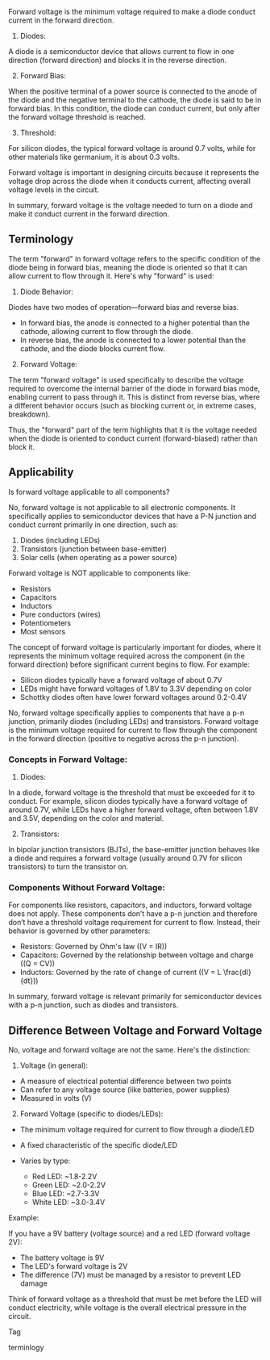 Forward voltage is the minimum voltage required to make a diode conduct current in the forward direction.

1. Diodes: 

A diode is a semiconductor device that allows current to flow in one direction (forward direction) and blocks it in the reverse direction.

2. Forward Bias: 

When the positive terminal of a power source is connected to the anode of the diode and the negative terminal to the cathode, the diode is said to be in forward bias. In this condition, the diode can conduct current, but only after the forward voltage threshold is reached.

3. Threshold: 

For silicon diodes, the typical forward voltage is around 0.7 volts, while for other materials like germanium, it is about 0.3 volts.

Forward voltage is important in designing circuits because it represents the voltage drop across the diode when it conducts current, affecting overall voltage levels in the circuit.

In summary, forward voltage is the voltage needed to turn on a diode and make it conduct current in the forward direction.

## Terminology

The term "forward" in forward voltage refers to the specific condition of the diode being in forward bias, meaning the diode is oriented so that it can allow current to flow through it. Here's why "forward" is used:

1. Diode Behavior: 

Diodes have two modes of operation—forward bias and reverse bias.

   - In forward bias, the anode is connected to a higher potential than the cathode, allowing current to flow through the diode.
   - In reverse bias, the anode is connected to a lower potential than the cathode, and the diode blocks current flow.

2. Forward Voltage: 

The term "forward voltage" is used specifically to describe the voltage required to overcome the internal barrier of the diode in forward bias mode, enabling current to pass through it. This is distinct from reverse bias, where a different behavior occurs (such as blocking current or, in extreme cases, breakdown).

Thus, the "forward" part of the term highlights that it is the voltage needed when the diode is oriented to conduct current (forward-biased) rather than block it.

## Applicability

Is forward voltage applicable to all components?

No, forward voltage is not applicable to all electronic components. It specifically applies to semiconductor devices that have a P-N junction and conduct current primarily in one direction, such as:

1. Diodes (including LEDs)
2. Transistors (junction between base-emitter)
3. Solar cells (when operating as a power source)

Forward voltage is NOT applicable to components like:

- Resistors
- Capacitors
- Inductors
- Pure conductors (wires)
- Potentiometers
- Most sensors

The concept of forward voltage is particularly important for diodes, where it represents the minimum voltage required across the component (in the forward direction) before significant current begins to flow. For example:

- Silicon diodes typically have a forward voltage of about 0.7V
- LEDs might have forward voltages of 1.8V to 3.3V depending on color
- Schottky diodes often have lower forward voltages around 0.2-0.4V

No, forward voltage specifically applies to components that have a p-n junction, primarily diodes (including LEDs) and transistors. Forward voltage is the minimum voltage required for current to flow through the component in the forward direction (positive to negative across the p-n junction).

### Concepts in Forward Voltage:

1. Diodes: 

In a diode, forward voltage is the threshold that must be exceeded for it to conduct. For example, silicon diodes typically have a forward voltage of around 0.7V, while LEDs have a higher forward voltage, often between 1.8V and 3.5V, depending on the color and material.

2. Transistors: 

In bipolar junction transistors (BJTs), the base-emitter junction behaves like a diode and requires a forward voltage (usually around 0.7V for silicon transistors) to turn the transistor on.

### Components Without Forward Voltage:

For components like resistors, capacitors, and inductors, forward voltage does not apply. These components don’t have a p-n junction and therefore don’t have a threshold voltage requirement for current to flow. Instead, their behavior is governed by other parameters:

- Resistors: Governed by Ohm's law (\(V = IR\))
- Capacitors: Governed by the relationship between voltage and charge (\(Q = CV\))
- Inductors: Governed by the rate of change of current (\(V = L \frac{dI}{dt}\))

In summary, forward voltage is relevant primarily for semiconductor devices with a p-n junction, such as diodes and transistors.

## Difference Between Voltage and Forward Voltage

No, voltage and forward voltage are not the same. Here's the distinction:

1. Voltage (in general):

- A measure of electrical potential difference between two points
- Can refer to any voltage source (like batteries, power supplies)
- Measured in volts (V)

2. Forward Voltage (specific to diodes/LEDs):

- The minimum voltage required for current to flow through a diode/LED
- A fixed characteristic of the specific diode/LED
- Varies by type:

  * Red LED: ~1.8-2.2V
  * Green LED: ~2.0-2.2V
  * Blue LED: ~2.7-3.3V
  * White LED: ~3.0-3.4V

Example:

If you have a 9V battery (voltage source) and a red LED (forward voltage 2V):

- The battery voltage is 9V
- The LED's forward voltage is 2V
- The difference (7V) must be managed by a resistor to prevent LED damage

Think of forward voltage as a threshold that must be met before the LED will conduct electricity, while voltage is the overall electrical pressure in the circuit.

Tag

terminlogy
